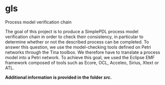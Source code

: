 # gls
Process model verification chain

The goal of this project is to produce a SimplePDL process model verification chain in order to check their consistency, in particular to determine whether or not the described process can be completed. To answer this question, we use the model-checking tools defined on Petri networks through the Tina toolbox. We therefore have to translate a process model into a Petri network.
To achieve this goal, we used the Eclipse EMF framework composed of tools such as Ecore, OCL, Acceleo, Sirius, Xtext or ATL.

**Additional information is provided in the folder *src*.**
